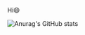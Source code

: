 Hi😄


![Anurag's GitHub stats](https://github-readme-stats.vercel.app/api?username=redcoin96&show_icons=true&theme=radical)


